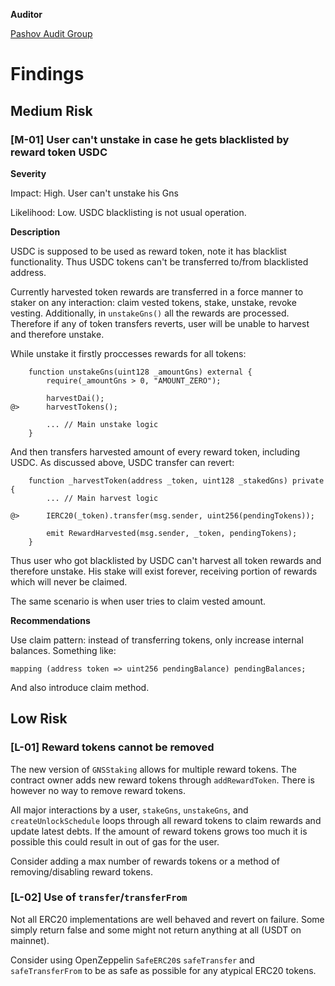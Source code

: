 **Auditor**

[Pashov Audit Group](https://twitter.com/PashovAuditGrp)

# Findings

## Medium Risk

### [M-01] User can't unstake in case he gets blacklisted by reward token USDC

**Severity**

Impact: High. User can't unstake his Gns

Likelihood: Low. USDC blacklisting is not usual operation.

**Description**

USDC is supposed to be used as reward token, note it has blacklist functionality. Thus USDC tokens can't be transferred to/from blacklisted address.

Currently harvested token rewards are transferred in a force manner to staker on any interaction: claim vested tokens, stake, unstake, revoke vesting. Additionally, in `unstakeGns()` all the rewards are processed. Therefore if any of token transfers reverts, user will be unable to harvest and therefore unstake.

While unstake it firstly proccesses rewards for all tokens:

```solidity
    function unstakeGns(uint128 _amountGns) external {
        require(_amountGns > 0, "AMOUNT_ZERO");

        harvestDai();
@>      harvestTokens();

        ... // Main unstake logic
    }
```

And then transfers harvested amount of every reward token, including USDC. As discussed above, USDC transfer can revert:

```solidity
    function _harvestToken(address _token, uint128 _stakedGns) private {
        ... // Main harvest logic

@>      IERC20(_token).transfer(msg.sender, uint256(pendingTokens));

        emit RewardHarvested(msg.sender, _token, pendingTokens);
    }
```

Thus user who got blacklisted by USDC can't harvest all token rewards and therefore unstake. His stake will exist forever, receiving portion of rewards which will never be claimed.

The same scenario is when user tries to claim vested amount.

**Recommendations**

Use claim pattern: instead of transferring tokens, only increase internal balances. Something like:

```solidity
mapping (address token => uint256 pendingBalance) pendingBalances;
```

And also introduce claim method.

## Low Risk

### [L-01] Reward tokens cannot be removed

The new version of `GNSStaking` allows for multiple reward tokens. The contract owner adds new reward tokens through `addRewardToken`. There is however no way to remove reward tokens.

All major interactions by a user, `stakeGns`, `unstakeGns`, and `createUnlockSchedule` loops through all reward tokens to claim rewards and update latest debts. If the amount of reward tokens grows too much it is possible this could result in out of gas for the user.

Consider adding a max number of rewards tokens or a method of removing/disabling reward tokens.

### [L-02] Use of `transfer`/`transferFrom`

Not all ERC20 implementations are well behaved and revert on failure. Some simply return false and some might not return anything at all (USDT on mainnet).

Consider using OpenZeppelin `SafeERC20`s `safeTransfer` and `safeTransferFrom` to be as safe as possible for any atypical ERC20 tokens.
